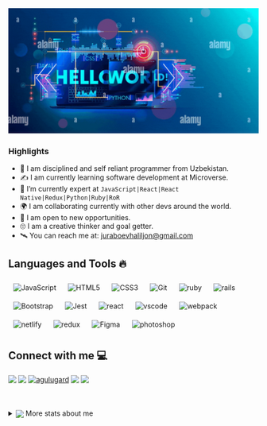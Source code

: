 <div align = "center">
<img width="" height = "" src="./im_haliljon.gif" alt="cover" />
</div>

<h3 align="left">Highlights</h3>

- 👨 I am disciplined and self reliant programmer from Uzbekistan.
- ✍ I am currently learning software development at Microverse.
- 🦾 I’m currently expert at `JavaScript|React|React Native|Redux|Python|Ruby|RoR`
- 🌍 I am collaborating currently with other devs around the world.
- 🏢 I am open to new opportunities.
- 🙄 I am a creative thinker and goal getter.
- 🛰 You can reach me at: juraboevhaliljon@gmail.com

<h2 > Languages and Tools 🔥  </h2>
<div align="left">  
<img style="margin: 10px" src="https://skillicons.dev/icons?i=js" alt="JavaScript"  width="40px" /> 
<img style="margin: 10px" src="https://skillicons.dev/icons?i=html" alt="HTML5"  width="40px" />  
<img style="margin: 10px" src="https://skillicons.dev/icons?i=css" alt="CSS3"  width="40px" />  
<img style="margin: 10px" src="https://skillicons.dev/icons?i=git" alt="Git"  width="40px" />    
<img style="margin: 10px" src="https://skillicons.dev/icons?i=ruby" alt="ruby"  width="40px" height="40px" />
<img style="margin: 10px" src="https://skillicons.dev/icons?i=rails" alt="rails"  width="40px" height="40px" />
<img style="margin: 10px" src="https://profilinator.rishav.dev/skills-assets/bootstrap-plain.svg" alt="Bootstrap"  width="40px" />  
<img style="margin: 10px" src="https://skillicons.dev/icons?i=jest" alt="Jest"  width="40px" height="40px" />  
<img style="margin: 10px" src="https://skillicons.dev/icons?i=react" alt="react"  width="40px" height="40px" />
<img style="margin: 10px" src="https://skillicons.dev/icons?i=vscode" alt="vscode"  width="40px" height="40px" />
<img style="margin: 10px" src="https://skillicons.dev/icons?i=webpack" alt="webpack"  width="40px" height="40px" />
<img style="margin: 10px" src="https://skillicons.dev/icons?i=netlify" alt="netlify"  width="40px" height="40px" />
<img style="margin: 10px" src="https://skillicons.dev/icons?i=redux" alt="redux"  width="40px" height="40px" />
 <img style="margin: 10px" src="https://skillicons.dev/icons?i=figma" alt="Figma"  width="40px" /> 
<img style="margin: 10px" src="https://skillicons.dev/icons?i=ps" alt="photoshop"  width="40px" /> 
</div>

<h2 > Connect with me  💻</h2>
<a href = 'https://www.linkedin.com/in/juraboev-haliljon'> <img width = '32px' align= 'center' src="https://skillicons.dev/icons?i=linkedin"/></a>
<a href = 'https://twitter.com/haliljon1'> <img width = '32px' align= 'center' src="https://skillicons.dev/icons?i=twitter"/></a>
<a href = 'https://www.hackerrank.com/juraboevhaliljon'> <img align="center" src="https://raw.githubusercontent.com/rahuldkjain/github-profile-readme-generator/master/src/images/icons/Social/hackerrank.svg" alt="agulugard" height="30" width="40" /></a>
<a href = 'https://www.instagram.com/ufarzandi/'> <img width = '32px' align= 'center' src="https://skillicons.dev/icons?i=instagram"/></a>
<a href = 'https://www.facebook.com/profile.php?id=100006680568888'> <img width = '32px' align= 'center' src="https://skillicons.dev/icons?i=facebook"/></a>
<br></br>
<br></br>
<details>
<summary><img align ="center" src="https://raw.githubusercontent.com/alexnaiman/alexnaiman/master/resources/stats.png" width="35px" /> More stats about me</summary>
<div>
<img style="width: 53%;" align ="center" src="https://github-readme-stats.vercel.app/api?username=haliljon&theme=tokyonight&show_icons=true"/>
<img style="width: 23.5;%" align ="center" src="https://github-readme-stats.vercel.app/api/top-langs/?username=haliljon&theme=tokyonight&show_icons=true"/>
<img style="width: 77%;" align="center" src="https://github-readme-streak-stats.herokuapp.com/?user=haliljon&&theme=tokyonight&show_icons=true" alt="haliljon-streak-status" />
</div>
</details>
